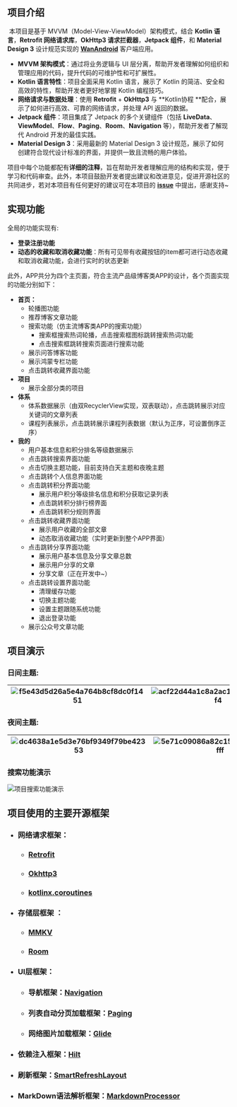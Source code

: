 ## **项目介绍**

​	本项目是基于 MVVM（Model-View-ViewModel）架构模式，结合 **Kotlin 语言**，**Retrofit 网络请求库**，**OkHttp3 请求拦截器**，**Jetpack 组件**，和 **Material Design 3** 设计规范实现的 **[WanAndroid](https://www.wanandroid.com/blog/show/2)** 客户端应用。

- **MVVM 架构模式**：通过将业务逻辑与 UI 层分离，帮助开发者理解如何组织和管理应用的代码，提升代码的可维护性和可扩展性。
- **Kotlin 语言特性**：项目全面采用 Kotlin 语言，展示了 Kotlin 的简洁、安全和高效的特性，帮助开发者更好地掌握 Kotlin 编程技巧。
- **网络请求与数据处理**：使用 **Retrofit**  + **OkHttp3** 与 **Kotlin协程 **配合，展示了如何进行高效、可靠的网络请求，并处理 API 返回的数据。
- **Jetpack 组件**：项目集成了 Jetpack 的多个关键组件（包括 **LiveData**、**ViewModel**、**Flow**、**Paging**、**Room**、**Navigation** 等），帮助开发者了解现代 Android 开发的最佳实践。
- **Material Design 3**：采用最新的 Material Design 3 设计规范，展示了如何创建符合现代设计标准的界面，并提供一致且流畅的用户体验。

项目中每个功能都配有**详细的注释**，旨在帮助开发者理解应用的结构和实现，便于学习和代码审查。此外，本项目鼓励开发者提出建议和改进意见，促进开源社区的共同进步，若对本项目有任何更好的建议可在本项目的 **[issue](https://github.com/YiLeChen16/WanAndroid/issues)** 中提出，感谢支持~

## 实现功能

全局的功能实现有:

- **登录注册功能**
- **动态的收藏和取消收藏功能**：所有可见带有收藏按钮的item都可进行动态收藏和取消收藏功能，会进行实时的状态更新

此外，APP共分为四个主页面，符合主流产品级博客类APP的设计，各个页面实现的功能分别如下：

- **首页：**
  - 轮播图功能
  - 推荐博客文章功能
  - 搜索功能（仿主流博客类APP的搜索功能）
    - 搜索框搜索热词轮播，点击搜索框图标跳转搜索热词功能
    - 点击搜索框跳转搜索页面进行搜索功能
  - 展示问答博客功能
  - 展示鸿蒙专栏功能
  - 点击跳转收藏界面功能
- **项目**
  - 展示全部分类的项目
- **体系**
  - 体系数据展示（由双RecyclerView实现，双表联动），点击跳转展示对应关键词的文章列表
  - 课程列表展示，点击跳转展示课程列表数据（默认为正序，可设置倒序正序）
- **我的**
  - 用户基本信息和积分排名等级数据展示
  - 点击跳转搜索界面功能
  - 点击切换主题功能，目前支持白天主题和夜晚主题
  - 点击跳转个人信息界面功能
  - 点击跳转积分界面功能
    - 展示用户积分等级排名信息和积分获取记录列表
    - 点击跳转积分排行榜界面
    - 点击跳转积分规则界面
  - 点击跳转收藏界面功能
    - 展示用户收藏的全部文章
    - 动态取消收藏功能（实时更新到整个APP界面）
  - 点击跳转分享界面功能
    - 展示用户基本信息及分享文章总数
    - 展示用户分享的文章
    - 分享文章（正在开发中~）
  - 点击跳转设置界面功能
    - 清理缓存功能
    - 切换主题功能
    - 设置主题跟随系统功能
    - 退出登录功能
  - 展示公众号文章功能

## 项目演示

### 日间主题:
|![f5e43d5d26a5e4a764b8cf8dc0f1451](https://github.com/user-attachments/assets/1a798146-4b4c-4e8d-9cd3-d69feabab85c)|![acf22d44a1c8a2ac1b2e69d37b70df4](https://github.com/user-attachments/assets/b79e6405-58f9-4426-b425-d0088430ddc0)|![f5dddd63d23b8c89be6dd4169245901](https://github.com/user-attachments/assets/7c00cfeb-469b-4c7e-904e-f2713f293ca1)|![c07a2b2f6b540016219e8cb00df5025](https://github.com/user-attachments/assets/74cdcb66-965d-4d33-a5b6-87053e7048d4)|![b2a9d20aa0efb5023a9903573460b27](https://github.com/user-attachments/assets/ce6ccd3a-235c-4f4b-9a8c-116dd2a2dad2)|
| ---- | ---- | ---- | ---- | ---- |

### 夜间主题:
|![dc4638a1e5d3e76bf9349f79be42353](https://github.com/user-attachments/assets/e9050ee8-020c-4bb7-b9a2-3d3e18f2ff8f)|![5e71c09086a82c153b26bd525b85fff](https://github.com/user-attachments/assets/ef7cbe5d-dac5-47d1-8019-677a8ada3b99)|![d918ee3605b788b8ef9e0353a9ec757](https://github.com/user-attachments/assets/4a52e386-e66b-4c46-a3c6-b734b223a156)|![37914cbde6271585ceb1a394526cd0c](https://github.com/user-attachments/assets/6eed0939-cfca-4d45-890a-61e1993b1c97)|![ffde4ee99c05633a874a7e8ce3e6369](https://github.com/user-attachments/assets/f012f3aa-1c15-4f1d-a76e-8795561eaf02)|
| ---- | ---- | ---- | ---- | ---- |

### 搜索功能演示

![项目搜索功能演示](https://github.com/user-attachments/assets/b9777d7b-d482-458f-af4b-f7a22094382a)


## 项目使用的主要开源框架

- ### 网络请求框架：

  - ### [Retrofit](https://github.com/square/retrofit) 

  - ### [Okhttp3](https://github.com/square/okhttp)

  - ### [kotlinx.coroutines](https://github.com/Kotlin/kotlinx.coroutines)

- ### 存储层框架 ：

  - ### [MMKV](https://github.com/Tencent/MMKV/)

  - ### [Room](https://github.com/androidx/androidx/tree/androidx-main/room)

- ### UI层框架：

  - ### 导航框架：[Navigation](https://github.com/androidx/androidx/tree/androidx-main/navigation)

  - ### 列表自动分页加载框架：[Paging](https://github.com/androidx/androidx/tree/androidx-main/paging)

  - ### 网络图片加载框架：[Glide](https://github.com/bumptech/glide)

- ### **依赖注入框架：[Hilt](https://mvnrepository.com/artifact/com.google.dagger/hilt-android)**

- ### 刷新框架：[SmartRefreshLayout](https://github.com/scwang90/SmartRefreshLayout)

- ### MarkDown语法解析框架：[MarkdownProcessor](https://github.com/yydcdut/RxMarkdown)
